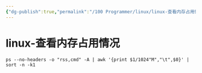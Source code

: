 ```yaml
---
{"dg-publish":true,"permalink":"/100 Programmer/linux/linux-查看内存占用情况/","noteIcon":"2","created":"2023-01-04T15:23:34+08:00","updated":"2024-02-02T12:07:52+08:00"}
---
```



# linux-查看内存占用情况

```Shell
ps --no-headers -o "rss,cmd" -A | awk '{print $1/1024"M","\t",$0}' | sort -n -k1
```
